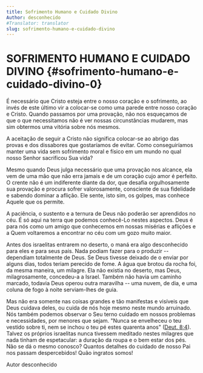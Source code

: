 ```yaml
---
title: Sofrimento Humano e Cuidado Divino
Author: desconhecido
#Translator: translator
slug: sofrimento-humano-e-cuidado-divino
---
```


# SOFRIMENTO HUMANO E CUIDADO DIVINO {#sofrimento-humano-e-cuidado-divino-0}

É necessário que Cristo esteja entre o nosso coração e o sofrimento, ao invés de este último vir a colocar-se como uma parede entre nosso coração e Cristo. Quando passamos por uma provação, não nos esqueçamos de que o que necessitamos não é ver nossas circunstâncias mudarem, mas sim obtermos uma vitória sobre nós mesmos.

A aceitação de seguir a Cristo não significa colocar-se ao abrigo das provas e dos dissabores que gostaríamos de evitar. Como conseguiríamos manter uma vida sem sofrimento moral e físico em um mundo no qual nosso Senhor sacrificou Sua vida?

Mesmo quando Deus julga necessário que uma provação nos alcance, ela vem de uma mão que não erra jamais e de um coração cujo amor é perfeito. O crente não é um indiferente diante da dor, que desafia orgulhosamente sua provação e procura sofrer valorosamente, consciente de sua fidelidade e sabendo dominar a aflição. Ele sente, isto sim, os golpes, mas conhece Aquele que os permite.

A paciência, o sustento e a ternura de Deus não poderão ser aprendidos no céu. É só aqui na terra que podemos conhecê-Lo nestes aspectos. Deus é para nós como um amigo que conhecemos em nossas misérias e aflições e a Quem voltaremos a encontrar no céu com um gozo muito maior.

Antes dos israelitas entrarem no deserto, o maná era algo desconhecido para eles e para seus pais. Nada podiam fazer para o produzir -- dependiam totalmente de Deus. Se Deus tivesse deixado de o enviar por alguns dias, todos teriam perecido de fome. A água que brotou da rocha foi, da mesma maneira, um milagre. Ela não existia no deserto, mas Deus, milagrosamente, concedeu-a a Israel. Também não havia um caminho marcado, todavia Deus operou outra maravilha -- uma nuvem, de dia, e uma coluna de fogo à noite serviam-lhes de guia.

Mas não era somente nas coisas grandes e tão manifestas e visíveis que Deus cuidava deles, ou cuida de nós hoje mesmo neste mundo arruinado. Nós também podemos observar o Seu terno cuidado em nossos problemas e necessidades, por menores que sejam. &quot;Nunca se envelheceu o teu vestido sobre ti, nem se inchou o teu pé estes quarenta anos&quot; ([Deut. 8:4](http://mysword.info/b?r=Deu_8:4)). Talvez os próprios israelitas nunca tivessem meditado nestes milagres que nada tinham de espetacular: a duração da roupa e o bem estar dos pés. Não se dá o mesmo conosco? Quantos detalhes do cuidado de nosso Pai nos passam despercebidos! Quão ingratos somos!

Autor desconhecido